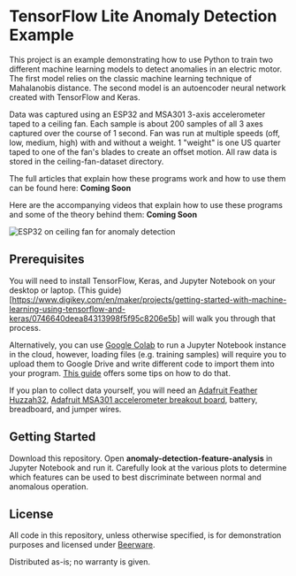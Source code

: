TensorFlow Lite Anomaly Detection Example
========

This project is an example demonstrating how to use Python to train two different machine learning models to detect anomalies in an electric motor. The first model relies on the classic machine learning technique of Mahalanobis distance. The second model is an autoencoder neural network created with TensorFlow and Keras.

Data was captured using an ESP32 and MSA301 3-axis accelerometer taped to a ceiling fan. Each sample is about 200 samples of all 3 axes captured over the course of 1 second. Fan was run at multiple speeds (off, low, medium, high) with and without a weight. 1 "weight" is one US quarter taped to one of the fan's blades to create an offset motion. All raw data is stored in the ceiling-fan-dataset directory.

The full articles that explain how these programs work and how to use them can be found here:
**Coming Soon**

Here are the accompanying videos that explain how to use these programs and some of the theory behind them:
**Coming Soon**

![ESP32 on ceiling fan for anomaly detection](https://raw.githubusercontent.com/ShawnHymel/tflite-speech-recognition/master/images/fan-anomaly-detection-cover.jpg)

Prerequisites
--------------

You will need to install TensorFlow, Keras, and Jupyter Notebook on your desktop or laptop. (This guide)[https://www.digikey.com/en/maker/projects/getting-started-with-machine-learning-using-tensorflow-and-keras/0746640deea84313998f5f95c8206e5b] will walk you through that process. 

Alternatively, you can use [Google Colab](https://colab.research.google.com/) to run a Jupyter Notebook instance in the cloud, however, loading files (e.g. training samples) will require you to upload them to Google Drive and write different code to import them into your program. [This guide](https://towardsdatascience.com/3-ways-to-load-csv-files-into-colab-7c14fcbdcb92) offers some tips on how to do that.

If you plan to collect data yourself, you will need an [Adafruit Feather Huzzah32](https://www.digikey.com/product-detail/en/adafruit-industries-llc/3591/1528-2514-ND/8119805), [Adafruit MSA301 accelerometer breakout board](https://www.digikey.com/products/en/development-boards-kits-programmers/evaluation-boards-expansion-boards-daughter-cards/797?k=msa301), battery, breadboard, and jumper wires.

Getting Started
---------------

Download this repository. Open **anomaly-detection-feature-analysis** in Jupyter Notebook and run it. Carefully look at the various plots to determine which features can be used to best discriminate between normal and anomalous operation.



License
-------

All code in this repository, unless otherwise specified, is for demonstration purposes and licensed under [Beerware](https://en.wikipedia.org/wiki/Beerware).

Distributed as-is; no warranty is given.